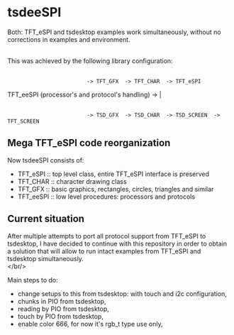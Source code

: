 # tsdeeSPI

Both: TFT_eSPI and tsdesktop examples work simultaneously, without no corrections in examples and environment.<br/><br/>


This was achieved by the following library configuration:<br/><br/>

                             -> TFT_GFX  -> TFT_CHAR  -> TFT_eSPI

  TFT_eeSPI (processor's and protocol's handling) -> |<br/><br/>

                             -> TSD_GFX  -> TSD_CHAR  -> TSD_SCREEN  -> TFT_SCREEN


## Mega TFT_eSPI code reorganization

Now tsdeeSPI consists of:

* TFT_eSPI  :: top level class, entire TFT_eSPI interface is preserved
* TFT_CHAR  :: character drawing class
* TFT_GFX   :: basic graphics, rectangles, circles, triangles and similar
* TFT_eeSPI :: low level procedures: processors and protocols

## Current situation

After multiple attempts to port all protocol support from TFT_eSPI to tsdesktop,
I have decided to continue with this repository in order to obtain a solution
that will allow to run intact examples from TFT_eSPI and tsdesktop simultaneously.<br/></br/>

Main steps to do:
- change setups to this from tsdesktop: with touch and i2c configuration,
- chunks in PIO from tsdesktop,
- reading by PIO from tsdesktop,
- touch by PIO from tsdesktop,
- enable color 666, for now it's rgb_t type use only,

